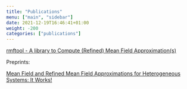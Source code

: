 ```yaml
---
title: "Publications"
menu: ["main", "sidebar"]
date: 2021-12-19T16:46:41+01:00
weight: -200
categories: ["publications"]
---
```


[rmftool - A library to Compute (Refined) Mean Field Approximation(s)][rmftool_paper]

Preprints:

[Mean Field and Refined Mean Field Approximations for Heterogeneous Systems: It Works!][het_mean_field]


[het_mean_field]: https://arxiv.org/abs/2111.01594
[rmftool_paper]: https://hal.inria.fr/hal-03485044

